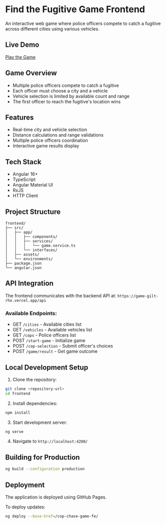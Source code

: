 # Find the Fugitive Game Frontend

An interactive web game where police officers compete to catch a fugitive across different cities using various vehicles.

## Live Demo
[Play the Game](https://gk-2211.github.io/cop-chase-game-fe/)

## Game Overview
- Multiple police officers compete to catch a fugitive
- Each officer must choose a city and a vehicle
- Vehicle selection is limited by available count and range
- The first officer to reach the fugitive's location wins

## Features
- Real-time city and vehicle selection
- Distance calculations and range validations
- Multiple police officers coordination
- Interactive game results display

## Tech Stack
- Angular 16+
- TypeScript
- Angular Material UI
- RxJS
- HTTP Client

## Project Structure
```
frontend/
├── src/
│   ├── app/
│   │   ├── components/
│   │   ├── services/
│   │   │   └── game.service.ts
│   │   └── interfaces/
│   ├── assets/
│   └── environments/
├── package.json
└── angular.json
```

## API Integration
The frontend communicates with the backend API at:
`https://game-gilt-rho.vercel.app/api`

### Available Endpoints:
- GET `/cities` - Available cities list
- GET `/vehicles` - Available vehicles list
- GET `/cops` - Police officers list
- POST `/start-game` - Initialize game
- POST `/cop-selection` - Submit officer's choices
- POST `/game/result` - Get game outcome

## Local Development Setup

1. Clone the repository:
```bash
git clone <repository-url>
cd frontend
```

2. Install dependencies:
```bash
npm install
```

3. Start development server:
```bash
ng serve
```

4. Navigate to `http://localhost:4200/`

## Building for Production

```bash
ng build --configuration production
```

## Deployment
The application is deployed using GitHub Pages.

To deploy updates:
```bash
ng deploy --base-href=/cop-chase-game-fe/
```
